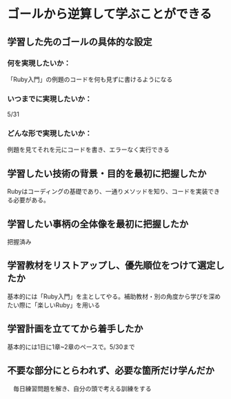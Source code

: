 # ゴールから逆算して学ぶことができる
## 学習した先のゴールの具体的な設定

### 何を実現したいか：
「Ruby入門」の例題のコードを何も見ずに書けるようになる
### いつまでに実現したいか：
 5/31
### どんな形で実現したいか：
 例題を見てそれを元にコードを書き、エラーなく実行できる

## 学習したい技術の背景・目的を最初に把握したか
 Rubyはコーディングの基礎であり、一通りメソッドを知り、コードを実装できる必要がある。

## 学習したい事柄の全体像を最初に把握したか
 把握済み

## 学習教材をリストアップし、優先順位をつけて選定したか
 基本的には「Ruby入門」を主としてやる。補助教材・別の角度から学びを深めたい際に「楽しいRuby」を用いる

## 学習計画を立ててから着手したか
 基本的には1日に1章~2章のペースで。5/30まで

## 不要な部分にとらわれず、必要な箇所だけ学んだか
　毎日練習問題を解き、自分の頭で考える訓練をする


